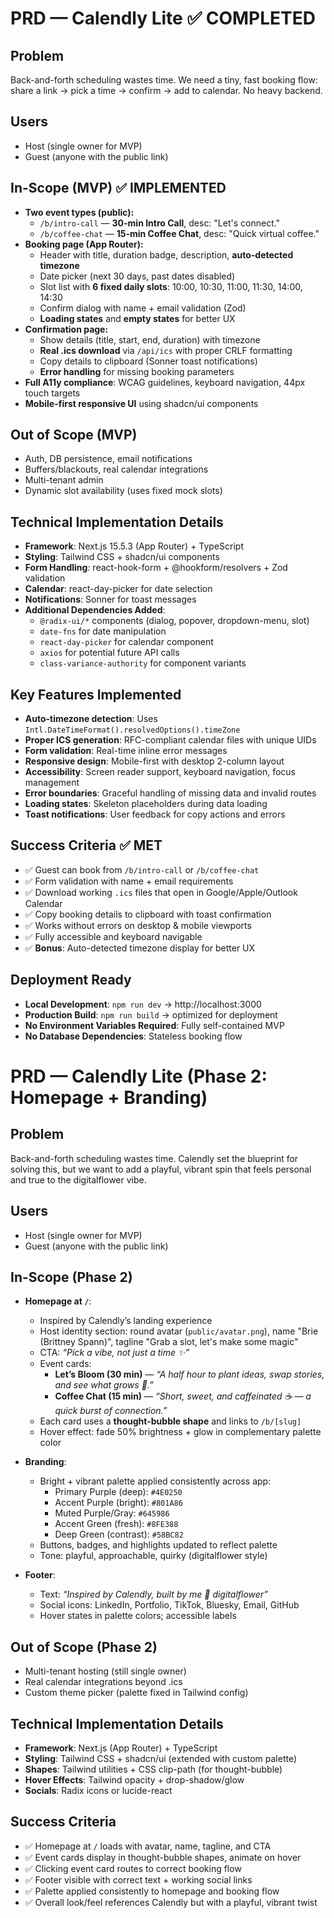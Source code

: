 # PRD — Calendly Lite ✅ COMPLETED

## Problem
Back-and-forth scheduling wastes time. We need a tiny, fast booking flow: share a link → pick a time → confirm → add to calendar. No heavy backend.

## Users
- Host (single owner for MVP)
- Guest (anyone with the public link)

## In-Scope (MVP) ✅ IMPLEMENTED
- **Two event types (public):**
  - `/b/intro-call` — **30-min Intro Call**, desc: "Let's connect."
  - `/b/coffee-chat` — **15-min Coffee Chat**, desc: "Quick virtual coffee."
- **Booking page (App Router):**
  - Header with title, duration badge, description, **auto-detected timezone**
  - Date picker (next 30 days, past dates disabled)
  - Slot list with **6 fixed daily slots**: 10:00, 10:30, 11:00, 11:30, 14:00, 14:30
  - Confirm dialog with name + email validation (Zod)
  - **Loading states** and **empty states** for better UX
- **Confirmation page:**
  - Show details (title, start, end, duration) with timezone
  - **Real .ics download** via `/api/ics` with proper CRLF formatting
  - Copy details to clipboard (Sonner toast notifications)
  - **Error handling** for missing booking parameters
- **Full A11y compliance**: WCAG guidelines, keyboard navigation, 44px touch targets
- **Mobile-first responsive UI** using shadcn/ui components

## Out of Scope (MVP)
- Auth, DB persistence, email notifications
- Buffers/blackouts, real calendar integrations  
- Multi-tenant admin
- Dynamic slot availability (uses fixed mock slots)

## Technical Implementation Details
- **Framework**: Next.js 15.5.3 (App Router) + TypeScript
- **Styling**: Tailwind CSS + shadcn/ui components
- **Form Handling**: react-hook-form + @hookform/resolvers + Zod validation
- **Calendar**: react-day-picker for date selection
- **Notifications**: Sonner for toast messages
- **Additional Dependencies Added**:
  - `@radix-ui/*` components (dialog, popover, dropdown-menu, slot)
  - `date-fns` for date manipulation
  - `react-day-picker` for calendar component
  - `axios` for potential future API calls
  - `class-variance-authority` for component variants

## Key Features Implemented
- **Auto-timezone detection**: Uses `Intl.DateTimeFormat().resolvedOptions().timeZone`
- **Proper ICS generation**: RFC-compliant calendar files with unique UIDs
- **Form validation**: Real-time inline error messages
- **Responsive design**: Mobile-first with desktop 2-column layout
- **Accessibility**: Screen reader support, keyboard navigation, focus management
- **Error boundaries**: Graceful handling of missing data and invalid routes
- **Loading states**: Skeleton placeholders during data loading
- **Toast notifications**: User feedback for copy actions and errors

## Success Criteria ✅ MET
- ✅ Guest can book from `/b/intro-call` or `/b/coffee-chat`
- ✅ Form validation with name + email requirements
- ✅ Download working `.ics` files that open in Google/Apple/Outlook Calendar
- ✅ Copy booking details to clipboard with toast confirmation
- ✅ Works without errors on desktop & mobile viewports
- ✅ Fully accessible and keyboard navigable
- ✅ **Bonus**: Auto-detected timezone display for better UX

## Deployment Ready
- **Local Development**: `npm run dev` → http://localhost:3000
- **Production Build**: `npm run build` → optimized for deployment
- **No Environment Variables Required**: Fully self-contained MVP
- **No Database Dependencies**: Stateless booking flow

# PRD — Calendly Lite (Phase 2: Homepage + Branding)

## Problem
Back-and-forth scheduling wastes time. Calendly set the blueprint for solving this, but we want to add a playful, vibrant spin that feels personal and true to the digitalflower vibe.

## Users
- Host (single owner for MVP)
- Guest (anyone with the public link)

## In-Scope (Phase 2)
- **Homepage at `/`**:
  - Inspired by Calendly’s landing experience
  - Host identity section: round avatar (`public/avatar.png`), name "Brie (Brittney Spann)", tagline "Grab a slot, let's make some magic"
  - CTA: *“Pick a vibe, not just a time ✨”*
  - Event cards:
    - **Let’s Bloom (30 min)** — *“A half hour to plant ideas, swap stories, and see what grows 🌱.”*
    - **Coffee Chat (15 min)** — *“Short, sweet, and caffeinated ☕ — a quick burst of connection.”*
  - Each card uses a **thought-bubble shape** and links to `/b/[slug]`
  - Hover effect: fade 50% brightness + glow in complementary palette color

- **Branding**:
  - Bright + vibrant palette applied consistently across app:
    - Primary Purple (deep): `#4E0250`
    - Accent Purple (bright): `#801A86`
    - Muted Purple/Gray: `#645986`
    - Accent Green (fresh): `#8FE388`
    - Deep Green (contrast): `#58BC82`
  - Buttons, badges, and highlights updated to reflect palette
  - Tone: playful, approachable, quirky (digitalflower style)

- **Footer**:
  - Text: *“Inspired by Calendly, built by me 💜 digitalflower”*
  - Social icons: LinkedIn, Portfolio, TikTok, Bluesky, Email, GitHub
  - Hover states in palette colors; accessible labels

## Out of Scope (Phase 2)
- Multi-tenant hosting (still single owner)
- Real calendar integrations beyond .ics
- Custom theme picker (palette fixed in Tailwind config)

## Technical Implementation Details
- **Framework**: Next.js (App Router) + TypeScript
- **Styling**: Tailwind CSS + shadcn/ui (extended with custom palette)
- **Shapes**: Tailwind utilities + CSS clip-path (for thought-bubble)
- **Hover Effects**: Tailwind opacity + drop-shadow/glow
- **Socials**: Radix icons or lucide-react

## Success Criteria
- ✅ Homepage at `/` loads with avatar, name, tagline, and CTA
- ✅ Event cards display in thought-bubble shapes, animate on hover
- ✅ Clicking event card routes to correct booking flow
- ✅ Footer visible with correct text + working social links
- ✅ Palette applied consistently to homepage and booking flow
- ✅ Overall look/feel references Calendly but with a playful, vibrant twist
